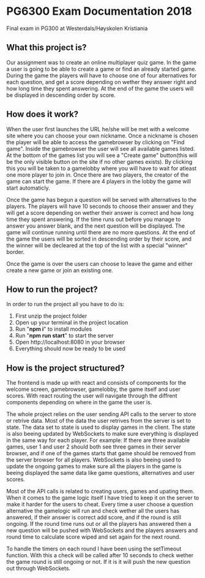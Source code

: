 # PG6300 Exam Documentation 2018

Final exam in PG300 at Westerdals/Høyskolen Kristiania

## What this project is?

Our assignment was to create an online multiplayer quiz game. In the game a user is going to be able to create a game or find an already started game. During the game the players will have to choose one of four alternatives for each question, and get a score depending on wether they answer right and how long time they spent answering. At the end of the game the users will be displayed in descending order by score.

## How does it work?

When the user first launches the URL he/she will be met with a welcome site where you can choose your own nickname. Once a nickname is chosen the player will be able to access the gamebrowser by clicking on "Find game". Inside the gamebrowser the user will see all available games listed. At the bottom of the games list you will see a "Create game" button(this will be the only visible button on the site if no other games exists). By clicking this you will be taken to a gamelobby where you will have to wait for atleast one more player to join in. Once there are two players, the creator of the game can start the game. If there are 4 players in the lobby the game will start automaticly.

Once the game has begun a question will be served with alternatives to the players. The players will have 10 seconds to choose their answer and they will get a score depending on wether their answer is correct and how long time they spent answering. If the time runs out before you manage to answer you answer blank, and the next question will be displayed. The game will continue running until there are no more questions. At the end of the game the users will be sorted in descending order by their score, and the winner will be decleared at the top of the list with a special "winner" border.

Once the game is over the users can choose to leave the game and either create a new game or join an existing one.

## How to run the project?

In order to run the project all you have to do is:

1. First unzip the project folder
2. Open up your terminal in the project location
3. Run "**npm i**" to install modules
4. Run "**npm run start**" to start the server
5. Open http://localhost:8080 in your browser
6. Everything should now be ready to be used

## How is the project structured?

The frontend is made up with react and consists of components for the welcome screen, gamebrowser, gamelobby, the game itself and user scores. With react routing the user will navigate through the diffrent components depending on where in the game the user is.

The whole project relies on the user sending API calls to the server to store or retrive data. Most of the data the user retrives from the server is set to state. The data set to state is used to display games in the client. The state is also beeing updated by WebSockets to make sure everything is displayed in the same way for each player. For example: If there are three available games, user 1 and user 2 should both see three games in their server browser, and if one of the games starts that game should be removed from the server browser for all players.
WebSockets is also beeing used to update the ongoing games to make sure all the players in the game is beeing displayed the same data like game questions, alternatives and user scores.

Most of the API calls is related to creating users, games and upating them. When it comes to the game logic itself I have tried to keep it on the server to make it harder for the users to cheat. Every time a user choose a question alternative the gamelogic will run and check wether all the users has answered, if their answer is correct add score, and if the round is still ongoing. If the round time runs out or all the players has answered then a new question will be pushed with WebSockets and the players answers and round time to calculate score wiped and set again for the next round.

To handle the timers on each round I have been using the setTimeout function. With this a check will be called after 10 seconds to check wether the game round is still ongoing or not. If it is it will push the new question out through WebSockets.